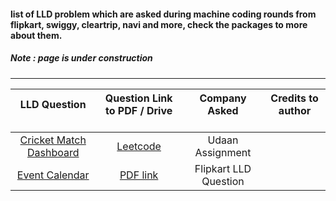 
#### list of LLD problem which are asked during machine coding rounds from flipkart, swiggy, cleartrip, navi and more, check the packages to more about them.

##### Note : page is under construction
---

|                                       LLD Question <br></br>                                      	|                                    Question Link to PDF / Drive <br></br>                                   	|         Company Asked<br></br>         	| Credits to author <br></br> 	|
|:-------------------------------------------------------------------------------------------------:	|:-----------------------------------------------------------------------------------------------------------:	|:--------------------------------------:	|:---------------------------:	|
| [Cricket Match Dashboard](https://github.com/kumaransg/LLD/tree/main/Cricket%20Match%20Dashboard) 	| [Leetcode](https://leetcode.com/discuss/interview-question/990227/udaan-assignment-cricket-match-dashboard) 	| Udaan Assignment                       	|                             	|
| [Event Calendar](https://github.com/kumaransg/LLD/tree/main/Event_calendar_flipkart)              	| [PDF link](https://github.com/kumaransg/LLD/blob/main/Event_calendar_flipkart/Event%20Calendar.pdf)         	| Flipkart LLD Question                  	|                             	|